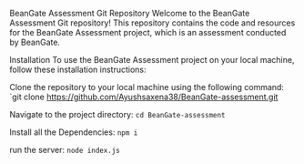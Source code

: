 BeanGate Assessment Git Repository
Welcome to the BeanGate Assessment Git repository! This repository contains the code and resources for the BeanGate Assessment project, which is an assessment conducted by BeanGate.

Installation
To use the BeanGate Assessment project on your local machine, follow these installation instructions:

Clone the repository to your local machine using the following command:
`git clone https://github.com/Ayushsaxena38/BeanGate-assessment.git

Navigate to the project directory:
`cd BeanGate-assessment`

Install all the Dependencies:
`npm i`

run the server:
`node index.js`
